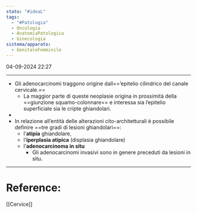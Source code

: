 ```yaml
---
stato: "#ideaL"
tags:
  - "#Patologia"
  - Oncologia
  - AnatomiaPatologica
  - Ginecologia
sistema/apparato:
  - GenitaleFemminile
---
```

04-09-2024 22:27

--- 
- Gli adenocarcinomi traggono origine dall==’epitelio cilindrico del canale cervicale.==
	- La maggior parte di queste neoplasie origina in prossimità della ==giunzione squamo-colonnare== e interessa sia l’epitelio superficiale sia le cripte ghiandolari. 
- 
- In relazione all’entità delle alterazioni cito-architetturali è possibile definire ==tre gradi di lesioni ghiandolari==: 
	- l’**atipia** ghiandolare, 
	- l’**iperplasia atipica** (displasia ghiandolare)  
	- l’**adenocarcinoma in situ**
		- Gli adenocarcinomi invasivi sono in genere preceduti da lesioni in situ.


--- 
# Reference:
[[Cervice]]